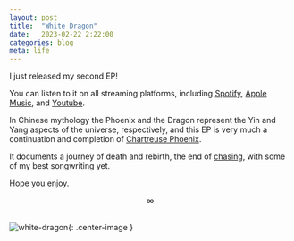 ```yaml
---
layout: post
title:  "White Dragon"
date:   2023-02-22 2:22:00
categories: blog
meta: life
---
```


I just released my second EP!

You can listen to it on all streaming platforms, including [Spotify](https://open.spotify.com/album/4J4Gs8bXxUOYIBU6Gy8kzn?si=7re5F7sMQ0m5gjrQO3PIsw), [Apple Music](https://music.apple.com/us/album/white-dragon-single/1671292585), and [Youtube](https://www.youtube.com/watch?v=vFGzGdKwGzk&list=PLRYEGrtWppP1TiBPlpf0N3iC6yfjl3FtD).

In Chinese mythology the Phoenix and the Dragon represent the Yin and Yang aspects of the universe, respectively, and this EP is very much a continuation and completion of [Chartreuse Phoenix](https://zanny.net/blog/2022/12/31/chartreuse-phoenix.html).

It documents a journey of death and rebirth, the end of [chasing](https://zanny.net/blog/2021/05/18/chase.html), with some of my best songwriting yet.

Hope you enjoy.
<br />
<div align="center"> ∞ </div>
<br />

![white-dragon](/images/white-dragon.png){: .center-image }
